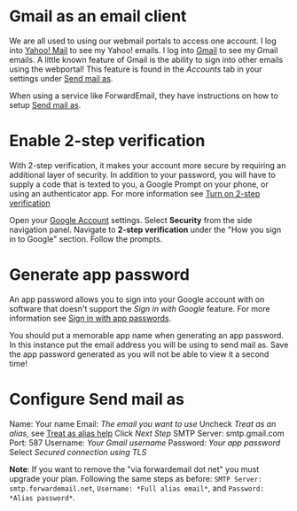 Gmail as an email client
========================

We are all used to using our webmail portals to access one account. I log into [Yahoo! Mail](https://mail.yahoo.com/) to see my Yahoo! emails. I log into [Gmail](https://gmail.com/) to see my Gmail emails. A little known feature of Gmail is the ability to sign into other emails using the webportal! This feature is found in the *Accounts* tab in your settings under [Send mail as](https://support.google.com/mail/answer/22370?hl=en).

When using a service like ForwardEmail, they have instructions on how to setup [Send mail as](https://forwardemail.net/en/guides/send-mail-as-gmail-custom-domain).

# Enable 2-step verification
With 2-step verification, it makes your account more secure by requiring an additional layer of security. In addition to your password, you will have to supply a code that is texted to you, a Google Prompt on your phone, or using an authenticator app. For more information see [Turn on 2-step verification](https://support.google.com/accounts/answer/185839)

Open your [Google Account](https://support.google.com/accounts/answer/185839?hl=en&co=GENIE.Platform%3DDesktop) settings.
Select __Security__ from the side navigation panel.
Navigate to __2-step verification__ under the "How you sign in to Google" section.
Follow the prompts.

# Generate app password
An app password allows you to sign into your Google account with on software that doesn't support the *Sign in with Google* feature. For more information see [Sign in with app passwords](https://support.google.com/accounts/answer/185833?hl=en).

You should put a memorable app name when generating an app password. In this instance put the email address you will be using to send mail as. Save the app password generated as you will not be able to view it a second time!

# Configure Send mail as
Name: Your name
Email: *The email you want to use*
Uncheck *Treat as an alias*, see [Treat as alias help](https://support.google.com/a/answer/1710338?ctx=gmail&hl=en&authuser=0&visit_id=01730403767809-5996834099631750031&rd=1)
Click *Next Step*
SMTP Server: smtp.gmail.com
Port: 587
Username: *Your Gmail username*
Password: *Your app password*
Select *Secured connection using TLS*

__Note__: If you want to remove the "via forwardemail dot net" you must upgrade your plan. Following the same steps as before: `SMTP Server: smtp.forwardemail.net`, `Username: *Full alias email*`, and `Password: *Alias password*`.
